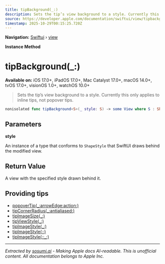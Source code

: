```yaml
---
title: tipBackground(_:)
description: Sets the tip’s view background to a style. Currently this only applies to inline tips, not popover tips.
source: https://developer.apple.com/documentation/swiftui/view/tipbackground(_:)
timestamp: 2025-10-29T00:15:25.720Z
---
```


**Navigation:** [Swiftui](/documentation/swiftui) › [view](/documentation/swiftui/view)

**Instance Method**

# tipBackground(_:)

**Available on:** iOS 17.0+, iPadOS 17.0+, Mac Catalyst 17.0+, macOS 14.0+, tvOS 17.0+, visionOS 1.0+, watchOS 10.0+

> Sets the tip’s view background to a style. Currently this only applies to inline tips, not popover tips.

```swift
nonisolated func tipBackground<S>(_ style: S) -> some View where S : ShapeStyle
```

## Parameters

**style**

An instance of a type that conforms to `ShapeStyle` that SwiftUI draws behind the modified view.



## Return Value

A view with the specified style drawn behind it.

## Providing tips

- [popoverTip(_:arrowEdge:action:)](/documentation/swiftui/view/popovertip(_:arrowedge:action:))
- [tipCornerRadius(_:antialiased:)](/documentation/swiftui/view/tipcornerradius(_:antialiased:))
- [tipImageSize(_:)](/documentation/swiftui/view/tipimagesize(_:))
- [tipViewStyle(_:)](/documentation/swiftui/view/tipviewstyle(_:))
- [tipImageStyle(_:)](/documentation/swiftui/view/tipimagestyle(_:))
- [tipImageStyle(_:_:)](/documentation/swiftui/view/tipimagestyle(_:_:))
- [tipImageStyle(_:_:_:)](/documentation/swiftui/view/tipimagestyle(_:_:_:))

---

*Extracted by [sosumi.ai](https://sosumi.ai) - Making Apple docs AI-readable.*
*This is unofficial content. All documentation belongs to Apple Inc.*
